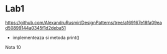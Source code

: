# Lab1

https://github.com/AlexandruRusmir/DesignPatterns/tree/a169167e18fa09ead50899144a0345f1d2deba51
- implementeaza si metoda print()

Nota 10
